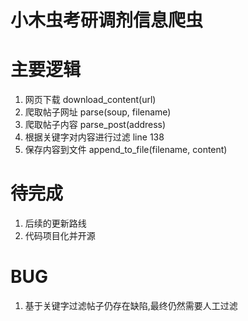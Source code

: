 # 小木虫考研调剂信息爬虫

# 主要逻辑
1. 网页下载 download_content(url)
2. 爬取帖子网址 parse(soup, filename)
3. 爬取帖子内容 parse_post(address)
4. 根据关键字对内容进行过滤 line 138
5. 保存内容到文件 append_to_file(filename, content)

# 待完成
1. 后续的更新路线
2. 代码项目化并开源

# BUG
1. 基于关键字过滤帖子仍存在缺陷,最终仍然需要人工过滤